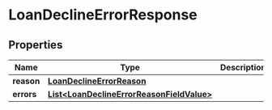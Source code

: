 # LoanDeclineErrorResponse

## Properties
Name | Type | Description | Notes
------------ | ------------- | ------------- | -------------
**reason** | [**LoanDeclineErrorReason**](LoanDeclineErrorReason.md) |  | 
**errors** | [**List&lt;LoanDeclineErrorReasonFieldValue&gt;**](LoanDeclineErrorReasonFieldValue.md) |  |  [optional]

